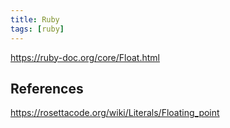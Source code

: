 ```yaml
---
title: Ruby
tags: [ruby]
---
```


<https://ruby-doc.org/core/Float.html>

## References

<https://rosettacode.org/wiki/Literals/Floating_point>
